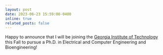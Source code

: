 ```yaml
---
layout: post
date: 2023-06-23 15:59:00-0400
inline: true
related_posts: false
---
```


Happy to announce that I will be joining the <a href="https://www.linkedin.com/feed/update/urn:li:activity:7078103446066761728/">Georgia Institute of Technology</a> this Fall to pursue a Ph.D. in Electrical and Computer Engineering and Bioengineering!
